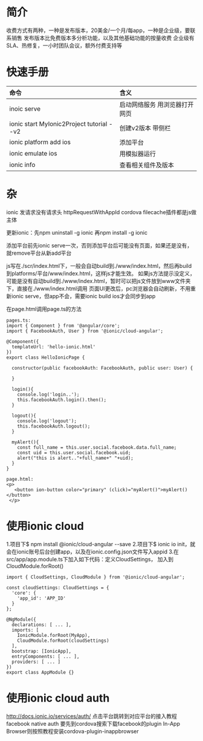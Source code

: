 

# 简介
收费方式有两种，一种是发布版本，20美金/一个月/每app，一种是企业级，要联系销售
发布版本比免费版本多分析功能，以及其他基础功能的按量收费
企业级有SLA、热修复，一小时团队会议，额外付费支持等


# 快速手册
命令|含义
:-|:-|
inoic serve |启动网络服务 用浏览器打开网页
ionic start MyIonic2Project tutorial --v2 |创建v2版本 带侧栏
ionic platform add ios |添加平台
ionic emulate ios |用模拟器运行
ionic info |查看相关组件及版本


# 杂
ionic 发请求没有请求头 httpRequestWithAppId
cordova filecache插件都是js做主体

更新ionic：先npm uninstall -g ionic 再npm install -g ionic

添加平台前先ionic serve一次，否则添加平台后可能没有页面，如果还是没有，就remove平台从新add平台

js写在./scr/index.html下，一般会自动build到./www/index.html，然后再build到platforms/平台/www/index.html，这样js才能生效。
如果js方法提示没定义，可能是没有自动build到./www/index.html，暂时可以把js文件放到www文件夹下，直接在./www/index.html调用
页面UI更改后，pc浏览器会自动刷新，不用重新ionic serve，但app不会，需要ionic build ios才会同步到app

在page.html调用page.ts的方法
```
pages.ts:
import { Component } from '@angular/core';
import { FacebookAuth, User } from '@ionic/cloud-angular';

@Component({
  templateUrl: 'hello-ionic.html'
})
export class HelloIonicPage {

  constructor(public facebookAuth: FacebookAuth, public user: User) {

  }

  login(){
    console.log('login..');
    this.facebookAuth.login().then();
  }

  logout(){
    console.log('logout');
    this.facebookAuth.logout();
  }

  myAlert(){
    const full_name = this.user.social.facebook.data.full_name;
    const uid = this.user.social.facebook.uid;
    alert("this is alert.."+full_name+" "+uid);
  }
}

page.html:
<p>
   <button ion-button color="primary" (click)="myAlert()">myAlert()</button>
 </p>
```

# 使用ionic cloud
1.项目下$ npm install @ionic/cloud-angular --save
2.项目下$ ionic io init，就会在ionic账号后台创建app，以及在ionic.config.json文件写入appid
3.在src/app/app.module.ts下加入如下代码：定义CloudSettings， 加入到CloudModule.forRoot()
```
import { CloudSettings, CloudModule } from '@ionic/cloud-angular';

const cloudSettings: CloudSettings = {
  'core': {
    'app_id': 'APP_ID'
  }
};

@NgModule({
  declarations: [ ... ],
  imports: [
    IonicModule.forRoot(MyApp),
    CloudModule.forRoot(cloudSettings)
  ],
  bootstrap: [IonicApp],
  entryComponents: [ ... ],
  providers: [ ... ]
})
export class AppModule {}
```

# 使用ionic cloud auth
http://docs.ionic.io/services/auth/ 点击平台跳转到对应平台的接入教程
facebook native auth 要先到cordova搜索下载facebook的plugin
In-App Browser则按照教程安装cordova-plugin-inappbrowser
